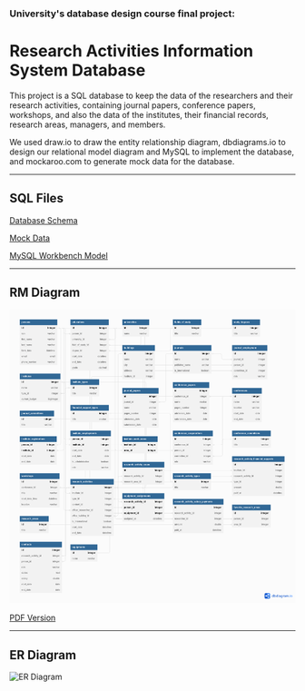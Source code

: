 ### University's database design course final project:
# Research Activities Information System Database

This project is a SQL database to keep the data of the researchers and their research activities, containing journal papers, conference papers, workshops, and also the data of the institutes, their financial records, research areas, managers, and members.

We used draw.io to draw the entity relationship diagram, dbdiagrams.io to design our relational model diagram and MySQL to implement the database, and mockaroo.com to generate mock data for the database.

---
## SQL Files
[Database Schema](db-schema.sql)

[Mock Data](db-data.sql)

[MySQL Workbench Model](db-model.mwb)

---
## RM Diagram
![RM Diagram](RMDiagram.png)

[PDF Version](RMDiagram.pdf)

---
## ER Diagram
![ER Diagram](ERDiagram.png)
